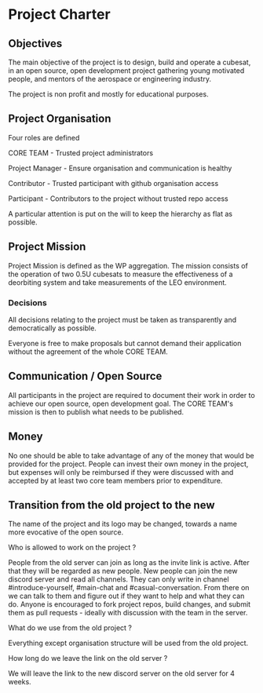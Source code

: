 # Project Charter 

## Objectives 

The main objective of the project is to design, build and operate a cubesat, in an open source, open development project gathering young motivated people, and mentors of the aerospace or engineering industry. 

The project is non profit and mostly for educational purposes. 

## Project Organisation 

Four roles are defined 

CORE TEAM - Trusted project administrators 

Project Manager - Ensure organisation and communication is healthy 

Contributor - Trusted participant with github organisation access

Participant - Contributors to the project without trusted repo access 


A particular attention is put on the will to keep the hierarchy as flat as possible. 

## Project Mission 
	
Project Mission is defined as the WP aggregation. 
The mission consists of the operation of two 0.5U cubesats to measure the effectiveness of a deorbiting system and take measurements of the LEO environment. 

### Decisions 

All decisions relating to the project must be taken as transparently and democratically as possible. 

Everyone is free to make proposals but cannot demand their application without the agreement of the whole CORE TEAM. 

## Communication / Open Source 

All participants in the project are required to document their work in order to achieve our open source, open development goal. The CORE TEAM's mission is then to publish what needs to be published.





## Money 

No one should be able to take advantage of any of the money that would be provided for the project. People can invest their own money in the project, but expenses will only be reimbursed if they were discussed with and accepted by at least two core team members prior to expenditure.

## Transition from the old project to the new 

The name of the project and its logo may be changed, towards a name more evocative of the open source. 

Who is allowed to work on the project ? 

People from the old server can join as long as the invite link is active. After that they will be regarded as new people. New people can join the new discord server and read all channels. They can only write in channel #introduce-yourself, #main-chat and #casual-conversation. From there on we can talk to them and figure out if they want to help and what they can do. Anyone is encouraged to fork project repos, build changes, and submit them as pull requests - ideally with discussion with the team in the server.

What do we use from the old project ? 

Everything except organisation structure will be used from the old project.

How long do we leave the link on the old server ?

We will leave the link to the new discord server on the old server for 4 weeks. 
